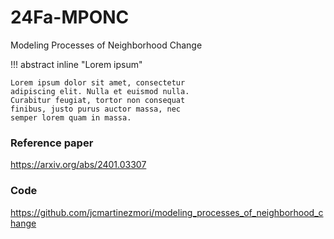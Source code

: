 # 24Fa-MPONC
Modeling Processes of Neighborhood Change

!!! abstract inline "Lorem ipsum"

    Lorem ipsum dolor sit amet, consectetur
    adipiscing elit. Nulla et euismod nulla.
    Curabitur feugiat, tortor non consequat
    finibus, justo purus auctor massa, nec
    semper lorem quam in massa.

### Reference paper

https://arxiv.org/abs/2401.03307

### Code

https://github.com/jcmartinezmori/modeling_processes_of_neighborhood_change

